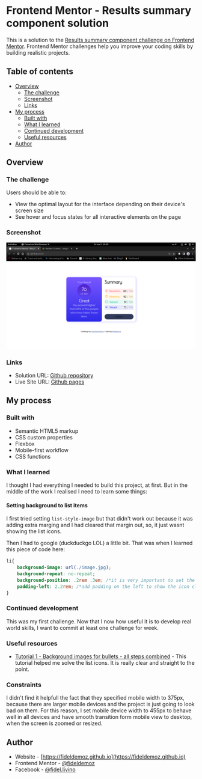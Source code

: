 # Frontend Mentor - Results summary component solution

This is a solution to the [Results summary component challenge on Frontend Mentor](https://www.frontendmentor.io/challenges/results-summary-component-CE_K6s0maV). Frontend Mentor challenges help you improve your coding skills by building realistic projects. 

## Table of contents

- [Overview](#overview)
  - [The challenge](#the-challenge)
  - [Screenshot](#screenshot)
  - [Links](#links)
- [My process](#my-process)
  - [Built with](#built-with)
  - [What I learned](#what-i-learned)
  - [Continued development](#continued-development)
  - [Useful resources](#useful-resources)
- [Author](#author)

## Overview

### The challenge

Users should be able to:

- View the optimal layout for the interface depending on their device's screen size
- See hover and focus states for all interactive elements on the page

### Screenshot

![](./assets/images/screenshot.png)

### Links

- Solution URL: [Github repository](https://www.github.com/fideldemo/results-summary-fem)
- Live Site URL: [Github pages](https://fideldemoz.github.io/results-summary-fem)

## My process

### Built with

- Semantic HTML5 markup
- CSS custom properties
- Flexbox
- Mobile-first workflow
- CSS functions

### What I learned

I thought I had everything I needed to build this project, at first. But in the middle of the work I realised I need to learn some things:

#### Setting background to list items
I first tried setting `list-style-image` but that didn't work out because it was adding extra marging and I had cleared that margin out, so, it just wasnt showing the list icons.

Then I had to google (duckduckgo LOL) a little bit. That was when I learned this piece of code here:
```css
li{
	background-image: url(./image.jpg);
	background-repeat: no-repeat;
	background-position: .2rem .3em; /*it is very important to set the position of the icon.*/
	padding-left: 2.2rem; /*add padding on the left to show the icon clearly*/
}
```

### Continued development

This was my first challenge. Now that I now how useful it is to develop real world skills, I want to commit at least one challenge for week.

### Useful resources
- [Tutorial 1 - Background images for bullets - all steps combined](https://css.maxdesign.com.au/listutorial/master.htm) - This tutorial helped me solve the list icons. It is really clear and straight to the point.

### Constraints
I didn't find it helpfull the fact that they specified mobile width to 375px, because there are larger mobile devices and the project is just going to look bad on them. For this reason, I set mobile device width to 455px to behave well in all devices and have smooth transition form mobile view to desktop, when the screen is zoomed or resized.

## Author

- Website - [https://fideldemoz.github.io](https://fideldemoz.github.io)
- Frontend Mentor - [@fideldemoz](https://www.frontendmentor.io/profile/fideldemoz)
- Facebook - [@fidel.livino](https://www.facebook.com/fidel.livino)
